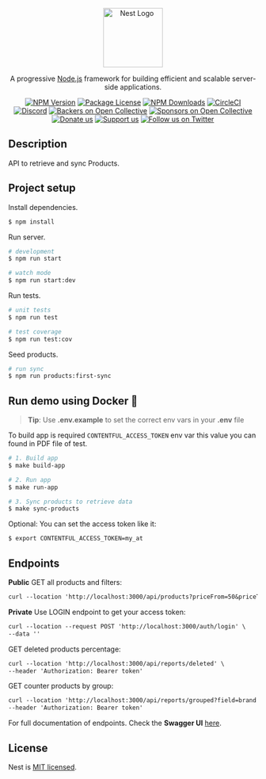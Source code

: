<p align="center">
  <a href="http://nestjs.com/" target="blank"><img src="https://nestjs.com/img/logo-small.svg" width="120" alt="Nest Logo" /></a>
</p>

[circleci-image]: https://img.shields.io/circleci/build/github/nestjs/nest/master?token=abc123def456
[circleci-url]: https://circleci.com/gh/nestjs/nest

  <p align="center">A progressive <a href="http://nodejs.org" target="_blank">Node.js</a> framework for building efficient and scalable server-side applications.</p>
    <p align="center">
<a href="https://www.npmjs.com/~nestjscore" target="_blank"><img src="https://img.shields.io/npm/v/@nestjs/core.svg" alt="NPM Version" /></a>
<a href="https://www.npmjs.com/~nestjscore" target="_blank"><img src="https://img.shields.io/npm/l/@nestjs/core.svg" alt="Package License" /></a>
<a href="https://www.npmjs.com/~nestjscore" target="_blank"><img src="https://img.shields.io/npm/dm/@nestjs/common.svg" alt="NPM Downloads" /></a>
<a href="https://circleci.com/gh/nestjs/nest" target="_blank"><img src="https://img.shields.io/circleci/build/github/nestjs/nest/master" alt="CircleCI" /></a>
<a href="https://discord.gg/G7Qnnhy" target="_blank"><img src="https://img.shields.io/badge/discord-online-brightgreen.svg" alt="Discord"/></a>
<a href="https://opencollective.com/nest#backer" target="_blank"><img src="https://opencollective.com/nest/backers/badge.svg" alt="Backers on Open Collective" /></a>
<a href="https://opencollective.com/nest#sponsor" target="_blank"><img src="https://opencollective.com/nest/sponsors/badge.svg" alt="Sponsors on Open Collective" /></a>
  <a href="https://paypal.me/kamilmysliwiec" target="_blank"><img src="https://img.shields.io/badge/Donate-PayPal-ff3f59.svg" alt="Donate us"/></a>
    <a href="https://opencollective.com/nest#sponsor"  target="_blank"><img src="https://img.shields.io/badge/Support%20us-Open%20Collective-41B883.svg" alt="Support us"></a>
  <a href="https://twitter.com/nestframework" target="_blank"><img src="https://img.shields.io/twitter/follow/nestframework.svg?style=social&label=Follow" alt="Follow us on Twitter"></a>
</p>
  <!--[![Backers on Open Collective](https://opencollective.com/nest/backers/badge.svg)](https://opencollective.com/nest#backer)
  [![Sponsors on Open Collective](https://opencollective.com/nest/sponsors/badge.svg)](https://opencollective.com/nest#sponsor)-->

## Description

API to retrieve and sync Products.

## Project setup

Install dependencies.
```bash
$ npm install
```

Run server.
```bash
# development
$ npm run start

# watch mode
$ npm run start:dev
```

Run tests.
```bash
# unit tests
$ npm run test

# test coverage
$ npm run test:cov
```

Seed products.
```bash
# run sync
$ npm run products:first-sync
```
## Run demo using Docker 🎯

> **Tip**: Use **.env.example** to set the correct env vars in your **.env** file

To build app is required `CONTENTFUL_ACCESS_TOKEN` env var this value you can found in PDF file of test.

```bash
# 1. Build app
$ make build-app

# 2. Run app
$ make run-app

# 3. Sync products to retrieve data
$ make sync-products
```

Optional: You can set the access token like it:

```bash
$ export CONTENTFUL_ACCESS_TOKEN=my_at
```

## Endpoints
**Public**
GET all products and filters:
```markdown
curl --location 'http://localhost:3000/api/products?priceFrom=50&priceTo=250'
```

**Private**
Use LOGIN endpoint to get your access token:
```markdown
curl --location --request POST 'http://localhost:3000/auth/login' \
--data ''
```

GET deleted products percentage:
```markdown
curl --location 'http://localhost:3000/api/reports/deleted' \
--header 'Authorization: Bearer token'
```

GET counter products by group:
```markdown
curl --location 'http://localhost:3000/api/reports/grouped?field=brand' \
--header 'Authorization: Bearer token'
```

For full documentation of endpoints. Check the **Swagger UI** [here](http://localhost:3000/api/docs).

## License

Nest is [MIT licensed](https://github.com/nestjs/nest/blob/master/LICENSE).

